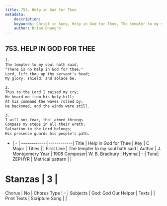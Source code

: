 ```yaml
---
title: 753. Help in God for Thee
metadata:
    description: 
    keywords: Christ in Song, Help in God for Thee, The tempter to my soul hath said, 
    author: Brian Onang'o
---
```



## 753. HELP IN GOD FOR THEE

```txt
1.
The tempter to my soul hath said, 
"There is no help in God for thee;"
Lord, lift thou up thy servant's head;
My glory, shield, and solace be.

2.
Thus to the Lord I raised my cry;
He heard me from his holy hill;
At his command the waves rolled by;
He beckoned, and the winds were still.

3.
I will not fear, tho' armed throngs
Compass my steps in all their wrath;
Salvation to the Lord belongs;
His presence guards his people's path.
```

- |   -  |
-------------|------------|
Title | Help in God for Thee |
Key | C Major |
Titles |  |
First Line | The tempter to my soul hath said |
Author | J. Montgomery
Year | 1908
Composer| W. B. Bradbury |
Hymnal|  - |
Tune| ZEPHYR |
Metrical pattern | |
# Stanzas | 3 |
Chorus | No |
Chorus Type | - |
Subjects | God: God Our Helper |
Texts |  |
Print Texts | 
Scripture Song |  |
  
